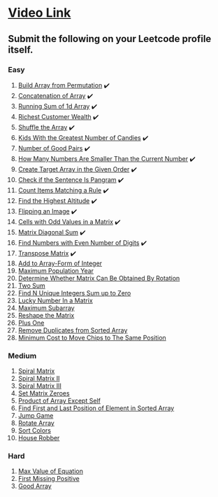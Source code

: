 # [Video Link](https://youtu.be/n60Dn0UsbEk)

## Submit the following on your Leetcode profile itself.

### Easy
1. [Build Array from Permutation](https://leetcode.com/problems/build-array-from-permutation/) ✔️
2. [Concatenation of Array](https://leetcode.com/problems/concatenation-of-array/) ✔️
3. [Running Sum of 1d Array](https://leetcode.com/problems/running-sum-of-1d-array/) ✔️
4. [Richest Customer Wealth](https://leetcode.com/problems/richest-customer-wealth/) ✔️
5. [Shuffle the Array](https://leetcode.com/problems/shuffle-the-array/) ✔️
6. [Kids With the Greatest Number of Candies](https://leetcode.com/problems/kids-with-the-greatest-number-of-candies/) ✔️
7. [Number of Good Pairs](https://leetcode.com/problems/number-of-good-pairs/) ✔️
8. [How Many Numbers Are Smaller Than the Current Number](https://leetcode.com/problems/how-many-numbers-are-smaller-than-the-current-number/) ✔️
9. [Create Target Array in the Given Order](https://leetcode.com/problems/create-target-array-in-the-given-order/) ✔️
10. [Check if the Sentence Is Pangram](https://leetcode.com/problems/check-if-the-sentence-is-pangram/) ✔️
11. [Count Items Matching a Rule](https://leetcode.com/problems/count-items-matching-a-rule/) ✔️
12. [Find the Highest Altitude](https://leetcode.com/problems/find-the-highest-altitude/) ✔️
13. [Flipping an Image](https://leetcode.com/problems/flipping-an-image/) ✔️
14. [Cells with Odd Values in a Matrix](https://leetcode.com/problems/cells-with-odd-values-in-a-matrix/) ✔️
15. [Matrix Diagonal Sum](https://leetcode.com/problems/matrix-diagonal-sum/) ✔️
16. [Find Numbers with Even Number of Digits](https://leetcode.com/problems/find-numbers-with-even-number-of-digits/) ✔️
17. [Transpose Matrix](https://leetcode.com/problems/transpose-matrix/) ✔️
18. [Add to Array-Form of Integer](https://leetcode.com/problems/add-to-array-form-of-integer/)
19. [Maximum Population Year](https://leetcode.com/problems/maximum-population-year/)
20. [Determine Whether Matrix Can Be Obtained By Rotation](https://leetcode.com/problems/determine-whether-matrix-can-be-obtained-by-rotation/)
21. [Two Sum](https://leetcode.com/problems/two-sum/)
22. [Find N Unique Integers Sum up to Zero](https://leetcode.com/problems/find-n-unique-integers-sum-up-to-zero/)
23. [Lucky Number In a Matrix](https://leetcode.com/problems/lucky-numbers-in-a-matrix/)
24. [Maximum Subarray](https://leetcode.com/problems/maximum-subarray/)
25. [Reshape the Matrix](https://leetcode.com/problems/reshape-the-matrix/)
26. [Plus One](https://leetcode.com/problems/plus-one/)
27. [Remove Duplicates from Sorted Array](https://leetcode.com/problems/remove-duplicates-from-sorted-array/)
28. [Minimum Cost to Move Chips to The Same Position](https://leetcode.com/problems/minimum-cost-to-move-chips-to-the-same-position/)

### Medium
1. [Spiral Matrix](https://leetcode.com/problems/spiral-matrix/)
2. [Spiral Matrix II](https://leetcode.com/problems/spiral-matrix-ii/)
3. [Spiral Matrix III](https://leetcode.com/problems/spiral-matrix-iii/)
4. [Set Matrix Zeroes](https://leetcode.com/problems/set-matrix-zeroes/)
5. [Product of Array Except Self](https://leetcode.com/problems/product-of-array-except-self/)
6. [Find First and Last Position of Element in Sorted Array](https://leetcode.com/problems/find-first-and-last-position-of-element-in-sorted-array/)
7. [Jump Game](https://leetcode.com/problems/jump-game/)
8. [Rotate Array](https://leetcode.com/problems/rotate-array/)
9. [Sort Colors](https://leetcode.com/problems/sort-colors/)
10. [House Robber](https://leetcode.com/problems/house-robber/)

### Hard
1. [Max Value of Equation](https://leetcode.com/problems/max-value-of-equation/)
2. [First Missing Positive](https://leetcode.com/problems/first-missing-positive/)
3. [Good Array](https://leetcode.com/problems/check-if-it-is-a-good-array/)
